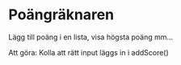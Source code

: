 # Poängräknaren

Lägg till poäng i en lista, visa högsta poäng mm...

Att göra: 
Kolla att rätt input läggs in i addScore()

